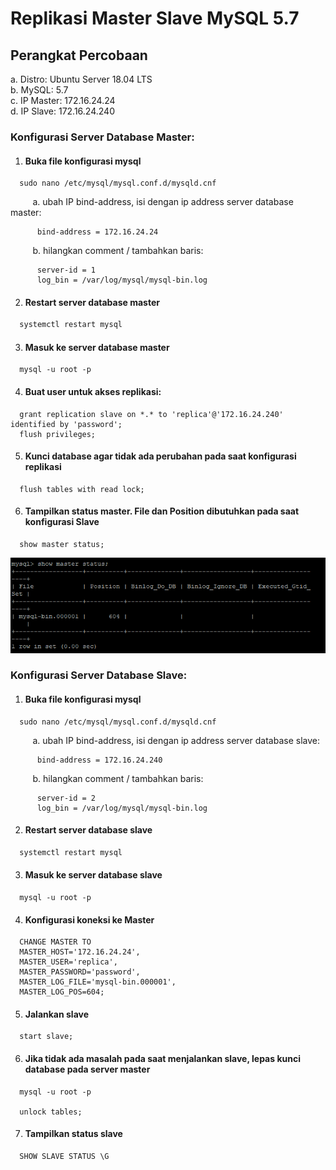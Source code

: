 # Replikasi Master Slave MySQL 5.7

## Perangkat Percobaan
a. Distro: Ubuntu Server 18.04 LTS <br />
b. MySQL: 5.7 <br />
c. IP Master: 172.16.24.24 <br />
d. IP Slave: 172.16.24.240 

### Konfigurasi Server Database Master:
1. #### Buka file konfigurasi mysql
```nano
  sudo nano /etc/mysql/mysql.conf.d/mysqld.cnf
```
&nbsp;&nbsp;&nbsp;&nbsp;&nbsp;&nbsp;&nbsp;&nbsp; a. ubah IP bind-address, isi dengan ip address server database master:
```nano
      bind-address = 172.16.24.24
```
&nbsp;&nbsp;&nbsp;&nbsp;&nbsp;&nbsp;&nbsp;&nbsp; b. hilangkan comment / tambahkan baris:
```vim
      server-id = 1
      log_bin = /var/log/mysql/mysql-bin.log
```

2. #### Restart server database master
```sh
  systemctl restart mysql
```

3. #### Masuk ke server database master
```mysql
  mysql -u root -p
```

4. #### Buat user untuk akses replikasi:
```mysql
  grant replication slave on *.* to 'replica'@'172.16.24.240' identified by 'password';
  flush privileges;
```

5. #### Kunci database agar tidak ada perubahan pada saat konfigurasi replikasi
```mysql
  flush tables with read lock;
```

6. #### Tampilkan status master. File dan Position dibutuhkan pada saat konfigurasi Slave
```mysql
  show master status;
```

![alt text](./show-master.png)

### Konfigurasi Server Database Slave:
1. #### Buka file konfigurasi mysql
```nano
  sudo nano /etc/mysql/mysql.conf.d/mysqld.cnf
```
&nbsp;&nbsp;&nbsp;&nbsp;&nbsp;&nbsp;&nbsp;&nbsp; a. ubah IP bind-address, isi dengan ip address server database slave:
```nano
      bind-address = 172.16.24.240
```
&nbsp;&nbsp;&nbsp;&nbsp;&nbsp;&nbsp;&nbsp;&nbsp; b. hilangkan comment / tambahkan baris:
```vim
      server-id = 2
      log_bin = /var/log/mysql/mysql-bin.log
```

2. #### Restart server database slave
```sh
  systemctl restart mysql
```

3. #### Masuk ke server database slave
```mysql
  mysql -u root -p
```

4. #### Konfigurasi koneksi ke Master
```mysql
  CHANGE MASTER TO
  MASTER_HOST='172.16.24.24',
  MASTER_USER='replica',
  MASTER_PASSWORD='password',
  MASTER_LOG_FILE='mysql-bin.000001',
  MASTER_LOG_POS=604;
```

5. #### Jalankan slave
```mysql
  start slave;
```

6. #### Jika tidak ada masalah pada saat menjalankan slave, lepas kunci database pada server master
```mysql
  mysql -u root -p
 
  unlock tables;
```

7. #### Tampilkan status slave
```mysql
  SHOW SLAVE STATUS \G
```




